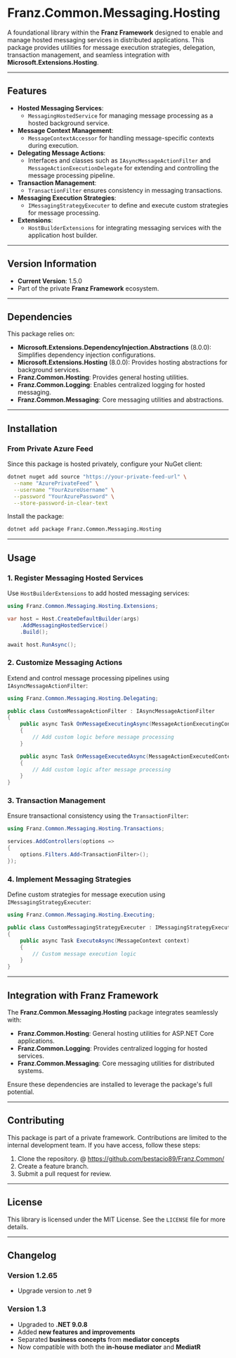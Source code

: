 ﻿# **Franz.Common.Messaging.Hosting**

A foundational library within the **Franz Framework** designed to enable and manage hosted messaging services in distributed applications. This package provides utilities for message execution strategies, delegation, transaction management, and seamless integration with **Microsoft.Extensions.Hosting**.

---

## **Features**

- **Hosted Messaging Services**:
  - `MessagingHostedService` for managing message processing as a hosted background service.
- **Message Context Management**:
  - `MessageContextAccessor` for handling message-specific contexts during execution.
- **Delegating Message Actions**:
  - Interfaces and classes such as `IAsyncMessageActionFilter` and `MessageActionExecutionDelegate` for extending and controlling the message processing pipeline.
- **Transaction Management**:
  - `TransactionFilter` ensures consistency in messaging transactions.
- **Messaging Execution Strategies**:
  - `IMessagingStrategyExecuter` to define and execute custom strategies for message processing.
- **Extensions**:
  - `HostBuilderExtensions` for integrating messaging services with the application host builder.

---

## **Version Information**

- **Current Version**: 1.5.0
- Part of the private **Franz Framework** ecosystem.

---

## **Dependencies**

This package relies on:
- **Microsoft.Extensions.DependencyInjection.Abstractions** (8.0.0): Simplifies dependency injection configurations.
- **Microsoft.Extensions.Hosting** (8.0.0): Provides hosting abstractions for background services.
- **Franz.Common.Hosting**: Provides general hosting utilities.
- **Franz.Common.Logging**: Enables centralized logging for hosted messaging.
- **Franz.Common.Messaging**: Core messaging utilities and abstractions.

---

## **Installation**

### **From Private Azure Feed**
Since this package is hosted privately, configure your NuGet client:

```bash
dotnet nuget add source "https://your-private-feed-url" \
  --name "AzurePrivateFeed" \
  --username "YourAzureUsername" \
  --password "YourAzurePassword" \
  --store-password-in-clear-text
```

Install the package:

```bash
dotnet add package Franz.Common.Messaging.Hosting  
```

---

## **Usage**

### **1. Register Messaging Hosted Services**

Use `HostBuilderExtensions` to add hosted messaging services:

```csharp
using Franz.Common.Messaging.Hosting.Extensions;

var host = Host.CreateDefaultBuilder(args)
    .AddMessagingHostedService()
    .Build();

await host.RunAsync();
```

### **2. Customize Messaging Actions**

Extend and control message processing pipelines using `IAsyncMessageActionFilter`:

```csharp
using Franz.Common.Messaging.Hosting.Delegating;

public class CustomMessageActionFilter : IAsyncMessageActionFilter
{
    public async Task OnMessageExecutingAsync(MessageActionExecutingContext context)
    {
        // Add custom logic before message processing
    }

    public async Task OnMessageExecutedAsync(MessageActionExecutedContext context)
    {
        // Add custom logic after message processing
    }
}
```

### **3. Transaction Management**

Ensure transactional consistency using the `TransactionFilter`:

```csharp
using Franz.Common.Messaging.Hosting.Transactions;

services.AddControllers(options =>
{
    options.Filters.Add<TransactionFilter>();
});
```

### **4. Implement Messaging Strategies**

Define custom strategies for message execution using `IMessagingStrategyExecuter`:

```csharp
using Franz.Common.Messaging.Hosting.Executing;

public class CustomMessagingStrategyExecuter : IMessagingStrategyExecuter
{
    public async Task ExecuteAsync(MessageContext context)
    {
        // Custom message execution logic
    }
}
```

---

## **Integration with Franz Framework**

The **Franz.Common.Messaging.Hosting** package integrates seamlessly with:
- **Franz.Common.Hosting**: General hosting utilities for ASP.NET Core applications.
- **Franz.Common.Logging**: Provides centralized logging for hosted services.
- **Franz.Common.Messaging**: Core messaging utilities for distributed systems.

Ensure these dependencies are installed to leverage the package's full potential.

---

## **Contributing**

This package is part of a private framework. Contributions are limited to the internal development team. If you have access, follow these steps:
1. Clone the repository. @ https://github.com/bestacio89/Franz.Common/
2. Create a feature branch.
3. Submit a pull request for review.

---

## **License**

This library is licensed under the MIT License. See the `LICENSE` file for more details.

---

## **Changelog**

### Version 1.2.65
- Upgrade version to .net 9


### Version 1.3
- Upgraded to **.NET 9.0.8**
- Added **new features and improvements**
- Separated **business concepts** from **mediator concepts**
- Now compatible with both the **in-house mediator** and **MediatR**